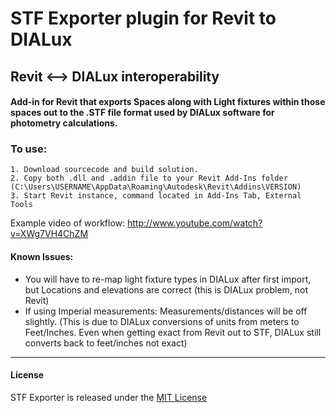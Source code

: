 STF Exporter plugin for Revit to DIALux
========================================

## Revit <--> DIALux interoperability

#### Add-in for Revit that exports Spaces along with Light fixtures within those spaces out to the .STF file format used by DIALux software for photometry calculations.

### To use: 
	1. Download sourcecode and build solution.
	2. Copy both .dll and .addin file to your Revit Add-Ins folder (C:\Users\USERNAME\AppData\Roaming\Autodesk\Revit\Addins\VERSION)
	3. Start Revit instance, command located in Add-Ins Tab, External Tools

Example video of workflow: http://www.youtube.com/watch?v=XWg7VH4ChZM

#### Known Issues:

- You will have to re-map light fixture types in DIALux after first import, but Locations and elevations are correct (this is DIALux problem, not Revit)
- If using Imperial measurements: Measurements/distances will be off slightly. (This is due to DIALux conversions of units from meters to Feet/Inches. Even when getting exact from Revit out to STF, DIALux still converts back to feet/inches not exact)

<hr>

#### License

STF Exporter is released under the [MIT License](http://opensource.org/licenses/MIT)